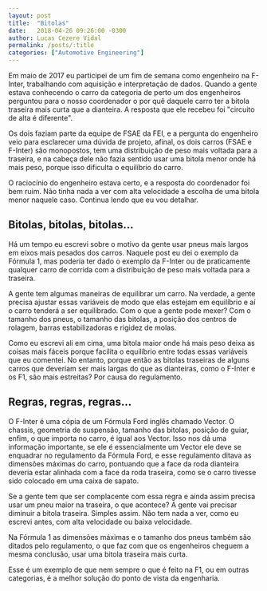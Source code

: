 ```yaml
---
layout: post
title:  "Bitolas"
date:   2018-04-26 09:26:00 -0300
author: Lucas Cezere Vidal
permalink: /posts/:title
categories: ["Automotive Engineering"]
---
```

Em maio de 2017 eu participei de um fim de semana como engenheiro na F-Inter, trabalhando com aquisição e interpretação de dados. Quando a gente estava conhecendo o carro da categoria de perto um dos engenheiros perguntou para o nosso coordenador o por quê daquele carro ter a bitola traseira mais curta que a dianteira. A resposta que ele recebeu foi "circuito de alta é diferente".

Os dois faziam parte da equipe de FSAE da FEI, e a pergunta do engenheiro veio para esclarecer uma dúvida de projeto, afinal, os dois carros (FSAE e F-Inter) são monopostos, tem uma distribuição de peso mais voltada para a traseira, e na cabeça dele não fazia sentido usar uma bitola menor onde há mais peso, porque isso dificulta o equilíbrio do carro.

O raciocínio do engenheiro estava certo, e a resposta do coordenador foi bem ruim. Não tinha nada a ver com alta velocidade a escolha de uma bitola menor naquele caso. Continua lendo que eu vou detalhar.

## Bitolas, bitolas, bitolas...

Há um tempo eu escrevi sobre o motivo da gente usar pneus mais largos em eixos mais pesados dos carros. Naquele post eu dei o exemplo da Fórmula 1, mas poderia ter dado o exemplo da F-Inter ou de praticamente qualquer carro de corrida com a distribuição de peso mais voltada para a traseira.

A gente tem algumas maneiras de equilibrar um carro. Na verdade, a gente precisa ajustar essas variáveis de modo que elas estejam em equilíbrio e aí o carro tenderá a ser equilibrado. Com o que a gente pode mexer? Com o tamanho dos pneus, o tamanho das bitolas, a posição dos centros de rolagem, barras estabilizadoras e rigidez de molas.

Como eu escrevi ali em cima, uma bitola maior onde há mais peso deixa as coisas mais fáceis porque facilita o equilíbrio entre todas essas variáveis que eu comentei. No entanto, porque então as bitolas traseiras de alguns carros que deveriam ser mais largas do que as dianteiras, como o F-Inter e os F1, são mais estreitas? Por causa do regulamento.

## Regras, regras, regras...

O F-Inter é uma cópia de um Fórmula Ford inglês chamado Vector. O chassis, geometria de suspensão, tamanho das bitolas, posição de guiar, enfim, o que importa no carro, é igual aos Vector. Isso nos dá uma informação importante, se ele é essencialmente um Vector ele deve se enquadrar no regulamento da Fórmula Ford, e esse regulamento ditava as dimensões máximas do carro, pontuando que a face da roda dianteira deveria estar alinhada com a face da roda traseira, como se o carro tivesse sido colocado em uma caixa de sapato.

Se a gente tem que ser complacente com essa regra e ainda assim precisa usar um pneu maior na traseira, o que acontece? A gente vai precisar diminuir a bitola traseira. Simples assim. Não tem nada a ver, como eu escrevi antes, com alta velocidade ou baixa velocidade.

Na Fórmula 1 as dimensões máximas e o tamanho dos pneus também são ditados pelo regulamento, o que faz com que os engenheiros cheguem a mesma conclusão, usar uma bitola traseira mais curta.

Esse é um exemplo de que nem sempre o que é feito na F1, ou em outras categorias, é a melhor solução do ponto de vista da engenharia.
